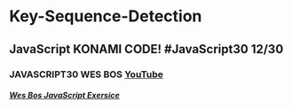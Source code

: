 # Key-Sequence-Detection
## JavaScript KONAMI CODE! #JavaScript30 12/30
### JAVASCRIPT30 WES BOS [YouTube]()


##### [Wes Bos JavaScript Exersice](https://javascript30.com/)
